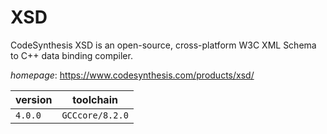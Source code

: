 # XSD

CodeSynthesis XSD is an open-source, cross-platform W3C XML Schema to C++ data binding compiler.

*homepage*: <https://www.codesynthesis.com/products/xsd/>

version | toolchain
--------|----------
``4.0.0`` | ``GCCcore/8.2.0``
